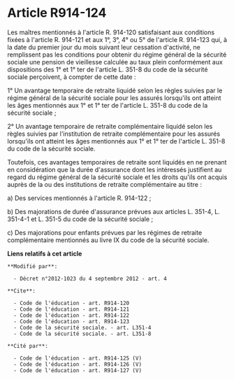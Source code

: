 # Article R914-124

Les maîtres mentionnés à l'article R. 914-120 satisfaisant aux conditions fixées à l'article R. 914-121 et aux 1°, 3°, 4° ou
5° de l'article R. 914-123 qui, à la date du premier jour du mois suivant leur cessation d'activité, ne remplissent pas les
conditions pour obtenir du régime général de la sécurité sociale une pension de vieillesse calculée au taux plein
conformément aux dispositions des 1° et 1° ter de l'article L. 351-8 du code de la sécurité sociale perçoivent, à compter de
cette date : 

1° Un avantage temporaire de retraite liquidé selon les règles suivies par le régime général de la sécurité sociale pour les
assurés lorsqu'ils ont atteint les âges mentionnés aux 1° et 1° ter de l'article L. 351-8 du code de la sécurité sociale ; 

2° Un avantage temporaire de retraite complémentaire liquidé selon les règles suivies par l'institution de retraite
complémentaire pour les assurés lorsqu'ils ont atteint les âges mentionnés aux 1° et 1° ter de l'article L. 351-8 du code de
la sécurité sociale. 

Toutefois, ces avantages temporaires de retraite sont liquidés en ne prenant en considération que la durée d'assurance dont
les intéressés justifient au regard du régime général de la sécurité sociale et les droits qu'ils ont acquis auprès de la ou
des institutions de retraite complémentaire au titre : 

a) Des services mentionnés à l'article R. 914-122 ; 

b) Des majorations de durée d'assurance prévues aux articles L. 351-4, L. 351-4-1 et L. 351-5 du code de la sécurité
sociale ; 

c) Des majorations pour enfants prévues par les régimes de retraite complémentaire mentionnés au livre IX du code de la
sécurité sociale.

**Liens relatifs à cet article**

	**Modifié par**:

	  - Décret n°2012-1023 du 4 septembre 2012 - art. 4

	**Cite**:

	  - Code de l'éducation - art. R914-120
	  - Code de l'éducation - art. R914-121
	  - Code de l'éducation - art. R914-122
	  - Code de l'éducation - art. R914-123
	  - Code de la sécurité sociale. - art. L351-4
	  - Code de la sécurité sociale. - art. L351-8

	**Cité par**:

	  - Code de l'éducation - art. R914-125 (V)
	  - Code de l'éducation - art. R914-126 (V)
	  - Code de l'éducation - art. R914-127 (V)
